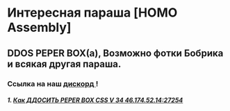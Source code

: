 <DOCTYPE html>
<html>
<head>
<title> UH</title>
<link href="style.css" rel="stylesheet" type="text/css"/>
</head>
<body>
          <h1> <a>  Интересная параша [HOMO Assembly] </a> </h1>
          <h2> <a1> DDOS PEPER BOX(а), <a> Возможно фотки Бобрика и всякая другая параша. </a1> </h2>
    <h3>Ссылка на наш <a href= "https://discordapp.com/invite/djhDbcS"> дискорд </a>!</h3>    
<h5> 1. <a href= "https://princephobos.github.io/">Как ДДОСИТЬ PEPER BOX CSS V 34 46.174.52.14:27254 </a> </h5>
           
                
